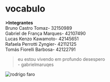 # vocabulo
**>Integrantes**\
Bruno Castro Tomaz- 32150989\
Gabriel de França Marques- 42107490\
Lucas Kenzo Kawamoto- 42145651\
Rafaela Perrotti Zyngier- 42112125\
Tomás Fiorelli Barbosa- 42122791
  
  > eu estou vivendo em profundo desespero\
                - gabrielmaruqes

![rodrigo faro](https://i.imgur.com/vhAMZIP.png)
